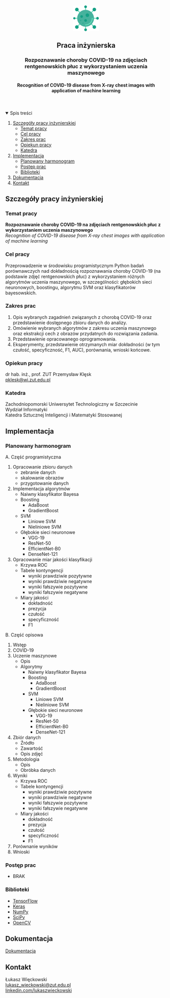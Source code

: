 <!--
[![Contributors][contributors-shield]][contributors-url]
[![Forks][forks-shield]][forks-url]
[![Stargazers][stars-shield]][stars-url]
[![Issues][issues-shield]][issues-url]
[![MIT License][license-shield]][license-url]
-->


<br>
<p align="center">
	<a href="https://github.com/wl44545/praca-inzynierska">
		<img src="images/logo.png" alt="Logo" width="80" height="80">
	</a>
	<h2 align="center">Praca inżynierska</h2>
	<h3 align="center">Rozpoznawanie choroby COVID-19 na zdjęciach rentgenowskich płuc z wykorzystaniem
	uczenia maszynowego</h3>
	<h4 align="center">Recognition of COVID-19 disease from X-ray chest images with application of
	machine learning</h4>
</p>
<br>
<br>

<details open="open">
  <summary>Spis treści</summary>
  <ol>
    <li>
      <a href="#szczegóły-pracy-inżynierskiej">Szczegóły pracy inżynierskiej</a>
      <ul>
        <li><a href="#temat-pracy">Temat pracy</a></li>
		<li><a href="#cel-pracy">Cel pracy</a></li>
		<li><a href="#zakres-prac">Zakres prac</a></li>
		<li><a href="#opiekun-pracy">Opiekun pracy</a></li>
		<li><a href="#katedra">Katedra</a></li>
      </ul>
    </li>
	<li>
      <a href="#implementacja">Implementacja</a>
      <ul>
		<li><a href="#planowany-harmonogram">Planowany harmonogram</a></li>
		<li><a href="#postęp-prac">Postęp prac</a></li>
		<li><a href="#biblioteki">Biblioteki</a></li>
      </ul>
    </li>
    <li><a href="#dokumentacja">Dokumentacja</a></li>
	<li><a href="#kontakt">Kontakt</a></li>
  </ol>
</details>

## Szczegóły pracy inżynierskiej

### Temat pracy
<b>Rozpoznawanie choroby COVID-19 na zdjęciach rentgenowskich płuc z wykorzystaniem
uczenia maszynowego</b>
<br>
<i>Recognition of COVID-19 disease from X-ray chest images with application of
machine learning</i>

### Cel pracy
Przeprowadzenie w środowisku programistycznym Python badań porównawczych nad dokładnością rozpoznawania choroby COVID-19 (na podstawie zdjęć rentgenowskich płuc) z wykorzystaniem różnych algorytmów uczenia maszynowego, w szczególności: głębokich sieci neuronowych, boostingu, algorytmu SVM oraz klasyfikatorów bayesowskich.

### Zakres prac
1. Opis wybranych zagadnień związanych z chorobą COVID-19 oraz przedstawienie dostępnego zbioru danych do analizy.
2. Omówienie wybranych algorytmów z zakresu uczenia maszynowgo oraz ekstrakcji cech z obrazów przydatnych do
rozwiązania zadania.
3. Przedstawienie opracowanego oprogramowania.
4. Eksperymenty, przedstawienie otrzymanych miar dokładności (w tym czułość, specyficzność, F1, AUC), porównania,
wnioski końcowe.

### Opiekun pracy
dr hab. inż., prof. ZUT Przemysław Klęsk
<br>
[pklesk@wi.zut.edu.pl](pklesk@wi.zut.edu.pl)

### Katedra
Zachodniopomorski Uniwersytet Technologiczny w Szczecinie
<br>
Wydział Informatyki
<br>
Katedra Sztucznej Inteligencji i Matematyki Stosowanej


## Implementacja

### Planowany harmonogram

A. Część programistyczna
1. Opracowanie zbioru danych
	* zebranie danych
	* skalowanie obrazów
	* przygotowanie danych
2. Implementacja algorytmów
	* Naiwny klasyfikator Bayesa
	* Boosting
		* AdaBoost
		* GradientBoost
	* SVM
		* Liniowe SVM
		* Nieliniowe SVM
	* Głębokie sieci neuronowe
		* VGG-19
		* ResNet-50
		* EfficientNet-B0
		* DenseNet-121
3. Opracowanie miar jakości klasyfikacji
	* Krzywa ROC
	* Tabele kontyngencji
		* wyniki prawdziwie pozytywne
		* wyniki prawdziwie negatywne
		* wyniki fałszywie pozytywne
		* wyniki fałszywie negatywne
	* Miary jakości
		* dokładność
		* prezycja
		* czułość
		* specyficzność
		* F1

B. Część opisowa
1. Wstęp
2. COVID-19
3. Uczenie maszynowe
	* Opis
	* Algorytmy
		* Naiwny klasyfikator Bayesa
		* Boosting
			* AdaBoost
			* GradientBoost
		* SVM
			* Liniowe SVM
			* Nieliniowe SVM
		* Głębokie sieci neuronowe
			* VGG-19
			* ResNet-50
			* EfficientNet-B0
			* DenseNet-121
4. Zbiór danych
	* Źródło
	* Zawartość
	* Opis zdjęć
5. Metodologia
	* Opis
	* Obróbka danych
6. Wyniki
	* Krzywa ROC
	* Tabele kontyngencji
		* wyniki prawdziwie pozytywne
		* wyniki prawdziwie negatywne
		* wyniki fałszywie pozytywne
		* wyniki fałszywie negatywne
	* Miary jakości
		* dokładność
		* prezycja
		* czułość
		* specyficzność
		* F1	
7. Porównanie wyników
8. Wnioski	


### Postęp prac

* BRAK


### Biblioteki
* [TensorFlow](https://www.tensorflow.org/)
* [Keras](https://keras.io/)
* [NumPy](https://numpy.org/)
* [SciPy](https://www.scipy.org/)
* [OpenCV](https://opencv.org/)


## Dokumentacja
[Dokumentacja](https://github.com/wl44545/praca-inzynierska/documentation)


## Kontakt
Łukasz Więckowski
<br>
[lukasz_wieckowski@zut.edu.pl](lukasz_wieckowski@zut.edu.pl)
<br>
[linkedin.com/lukaszwieckowski](https://www.linkedin.com/in/lukaszwieckowski)



[contributors-shield]: https://img.shields.io/github/contributors/wl44545/praca-inzynierska.svg?style=for-the-badge
[contributors-url]: https://github.com/wl44545/praca-inzynierska/graphs/contributors
[forks-shield]: https://img.shields.io/github/forks/wl44545/praca-inzynierska.svg?style=for-the-badge
[forks-url]: https://github.com/wl44545/praca-inzynierska/network/members
[stars-shield]: https://img.shields.io/github/stars/wl44545/praca-inzynierska.svg?style=for-the-badge
[stars-url]: https://github.com/wl44545/praca-inzynierska/stargazers
[issues-shield]: https://img.shields.io/github/issues/wl44545/praca-inzynierska.svg?style=for-the-badge
[issues-url]: https://github.com/wl44545/praca-inzynierska/issues
[license-shield]: https://img.shields.io/github/license/wl44545/praca-inzynierska.svg?style=for-the-badge
[license-url]: https://github.com/wl44545/praca-inzynierska/blob/master/LICENSE.txt
[linkedin-shield]: https://img.shields.io/badge/-LinkedIn-black.svg?style=for-the-badge&logo=linkedin&colorB=555
[linkedin-url]: https://linkedin.com/in/othneildrew
